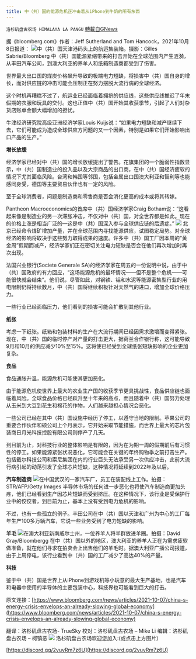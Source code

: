 ```yaml
---
title: 中（共）国的能源危机正冲击着从iPhone到牛奶的所有东西
---
```

`洛杉矶盘古农场 HIMALAYA LA PANGU` [轉載自GNews](https://gnews.org/zh-hans/1583259/)

据《bloomberg.com》作者：Jeff Sutherland and Tom Hancock，2021年10月8日报道：
![](https://assets.gnews.org/wp-content/uploads/2021/10/图片1-20.jpg)中（共）国天津港码头上的航运集装箱。摄影：Gilles Sabrie/Bloomberg
中（共）国能源紧缩带来的打击开始在全球范围内产生涟漪，从丰田汽车公司，到澳大利亚的养羊人和纸箱制造商都受到了伤害。

世界最大出口国的煤炭价格飙升导致的极端电力短缺，将损害中（共）国自身的增长，而对供应链的冲击可能会压制正在努力摆脱大流行病的全球经济。

这个时机再糟糕不过了，航运业已经面临着拥挤的供应线，这些供应线推迟了年末假期的衣服和玩具的交付。这也正值中（共）国开始其收获季节，引起了人们对杂货店账单金额大幅增加的担忧。

牛津经济研究院高级亚洲经济学家Louis Kuijs说：“如果电力短缺和减产继续下去，它们可能成为造成全球供应方问题的又一个因素，特别是如果它们开始影响出口产品的生产。”

**增长放缓**

经济学家已经对中（共）国的增长放缓提出了警告。花旗集团的一个脆弱性指数显示，中（共）国制造业的投入品以及大宗商品的出口商，在中（共）国经济疲软的情况下尤其面临风险。台湾和韩国等邻国，包括金属出口国澳大利亚和智利等也能感同身受，德国等主要贸易伙伴也有一定的风险。

至于全球消费者，问题是制造商和零售商是否会消化更高的成本或将其转嫁。

Pantheon Macroeconomics的首席中（共）国经济学家Craig Botham说：“这看起来像是制造业的另一次滞胀冲击，不仅对中（共）国，对全世界都是如此。现在的价格上涨是相当广泛的—这是中（共）国深入参与全球供应链的后遗症。”
![](https://assets.gnews.org/wp-content/uploads/2021/10/图片2-5.jpg)
北京已经命令煤矿增加产量，并在全球范围内寻找能源供应，试图稳定局势。对全球经济的影响将取决于这些努力取得成果的速度。许多中（共）国工厂因本周的“黄金周”假期而减产，经济学家们正在密切关注电力短缺是否会在他们再次增加时再次出现。

法国兴业银行(Societe Generale SA)的经济学家在周五的一份说明中说，由于中（共）国政府的有力回应，“这场能源危机的最坏情况——但不是整个危机——可能很快就会结束”。他们说，尽管如此，对钢铁、铝和水泥等能源密集型行业的用电限制仍将持续数月，中（共）国将继续积极针对天然气的进口，增加全球价格压力。

一些行业已经面临压力，他们看到的损害可能会扩散到其他行业。

**纸张**

考虑一下纸张。纸箱和包装材料的生产在大流行期间已经因需求激增而变得紧张。现在，中（共）国的临时停产对产量的打击更大，据荷兰合作银行称，这可能导致9月和10月的供应减少10%至15%。这将使已经受到全球纸张短缺影响的企业更加复杂。

**食品**

食品通胀升温，能源危机可能使其更加恶化。

由于能源危机使世界上最大的农业生产国的收获季节更具挑战性，食品供应链也面临着风险。全球食品价格已经跃升至十年来的高点，而且随着中（共）国努力处理从玉米到大豆到花生和棉花的作物，人们越来越担心情况会恶化。

一些公司已经在其中（共）国设施中经历了停工，以遵守当地的限制。苹果公司的重要合作伙伴和硕公司上个月表示，它开始采取节能措施，而世界上最大的芯片包装商日月光科技控股有限公司则停产了几天。

到目前为止，对科技行业的整体影响是有限的，因为在为期一周的假期前后有习惯性的停工。如果能源紧张状况恶化，它可能会在关键的年终购物季之前打击生产。包括戴尔科技公司和索尼集团在内的行业巨头无法承受另一次供应冲击，此前大流行病引起的动荡引发了全球芯片短缺，这种情况将延续到2022年及以后。

**汽车制造商**
![](https://assets.gnews.org/wp-content/uploads/2021/10/图片3-4.jpg)在中国武汉的一家汽车厂，员工在装配线上工作。拍摄：STR/AFP/Getty Images
半导体市场的任何进一步恶化也将使汽车制造商更加头疼，他们已经看到生产因芯片短缺而受到挤压。在这种情况下，该行业是受保护行业中的佼佼者，到目前为止，基本上没有受到电力危机的影响。

不过，也有一些孤立的例子。丰田公司在中（共）国以天津和广州为中心的工厂每年生产100多万辆汽车，它说一些业务受到了电力短缺的影响。

**羊毛**
![](https://assets.gnews.org/wp-content/uploads/2021/10/图片4-4.jpg)在澳大利亚新南威尔士州，一位养羊人将羊群放进羊圈。拍摄：David Gray/Bloombergg
在中（共）国以外的地区，澳大利亚的养羊人正在为需求疲软做准备，就在他们寻求在拍卖会上出售他们的羊毛时。据澳大利亚广播公司报道，由于上周停电，该行业看到中（共）国的工厂减少了高达40%的产量。

**科技**

鉴于中（共）国是世界上从iPhone到游戏机等小玩意的最大生产基地，也是汽车和电器中使用的半导体的主要包装中心，科技界也可能看到巨大的打击。

原文连接：[https://www.bloomberg.com/news/articles/2021-10-07/china-s-energy-crisis-envelops-an-already-slowing-global-economy](https://www.bloomberg.com/news/articles/2021-10-07/china-s-energy-crisis-envelops-an-already-slowing-global-economy)

翻译：洛杉矶盘古农场- TrueSky
校对：洛杉矶盘古农场 – Mike Li
编辑：洛杉矶盘古农场 – 柯镇恶
![](https://assets.gnews.org/wp-content/uploads/2021/03/WhatsApp-Image-2021-06-26-at-22.05.30.jpeg)
洛杉矶盘古农场欢迎您加入:(或点击上方图片）

[https://discord.gg/2vuvRm7z6U](https://discord.gg/2vuvRm7z6U)
